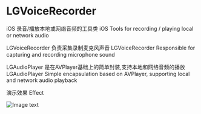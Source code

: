 # LGVoiceRecorder

iOS 录音/播放本地或网络音频的工具类
iOS Tools for recording / playing local or network audio

LGVoiceRecorder 负责采集录制麦克风声音
LGVoiceRecorder Responsible for capturing and recording microphone sound

LGAudioPlayer 是在AVPlayer基础上的简单封装,支持本地和网络音频的播放
LGAudioPlayer Simple encapsulation based on AVPlayer, supporting local and network audio playback

演示效果
Effect

![Image text](https://wx4.sinaimg.cn/mw690/8d56fbb6ly1fqwvdmm18dg20hs0qohdv.gif)
